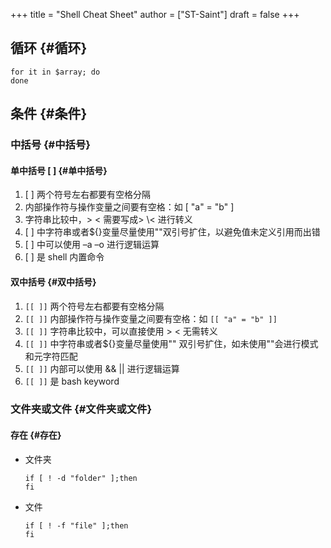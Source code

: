 +++
title = "Shell Cheat Sheet"
author = ["ST-Saint"]
draft = false
+++

## 循环 {#循环}

```shell
for it in $array; do
done
```


## 条件 {#条件}


### 中括号 {#中括号}


#### 单中括号 [ ] {#单中括号}

1.  [ ] 两个符号左右都要有空格分隔
2.  内部操作符与操作变量之间要有空格：如 [ "a" = "b" ]
3.  字符串比较中，&gt; &lt; 需要写成&gt; \\&lt; 进行转义
4.  [ ] 中字符串或者${}变量尽量使用""双引号扩住，以避免值未定义引用而出错
5.  [ ] 中可以使用 –a –o 进行逻辑运算
6.  [ ] 是 shell 内置命令


#### 双中括号 {#双中括号}

1.  `[[ ]]` 两个符号左右都要有空格分隔
2.  `[[ ]]` 内部操作符与操作变量之间要有空格：如 `[[ "a" = "b" ]]`
3.  `[[ ]]` 字符串比较中，可以直接使用 &gt; &lt; 无需转义
4.  `[[ ]]` 中字符串或者${}变量尽量使用"" 双引号扩住，如未使用""会进行模式和元字符匹配
5.  `[[ ]]` 内部可以使用 &amp;&amp; || 进行逻辑运算
6.  `[[ ]]` 是 bash keyword


### 文件夹或文件 {#文件夹或文件}


#### 存在 {#存在}

<!--list-separator-->

-  文件夹

    ```shell
    if [ ! -d "folder" ];then
    fi
    ```

<!--list-separator-->

-  文件

    ```shell
    if [ ! -f "file" ];then
    fi
    ```
